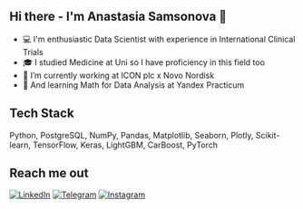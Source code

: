 ## Hi there - I'm Anastasia Samsonova 👋

- 💻 I'm enthusiastic Data Scientist with experience in International Clinical Trials
- 🎓 I studied Medicine at Uni so I have proficiency in this field too 
- 🔭 I’m currently working at ICON plc x Novo Nordisk
- 🌱 And learning Math for Data Analysis at Yandex Practicum

## Tech Stack

Python, PostgreSQL, NumPy, Pandas, Matplotlib, Seaborn, Plotly, Scikit-learn, TensorFlow, Keras, LightGBM, CarBoost, PyTorch

## Reach me out

[![LinkedIn](https://img.icons8.com/?size=100&id=446&format=png&color=000000)](https://www.linkedin.com/in/anastasia-samsonova-404740216/)
[![Telegram](https://img.icons8.com/?size=100&id=103888&format=png&color=000000)](https://t.me/ana67s)
[![Instagram](https://img.icons8.com/?size=100&id=32320&format=png&color=000000)](https://www.instagram.com/anastasia.sam_?igsh=eWp3bnNydHNnamxv&utm_source=qr)
